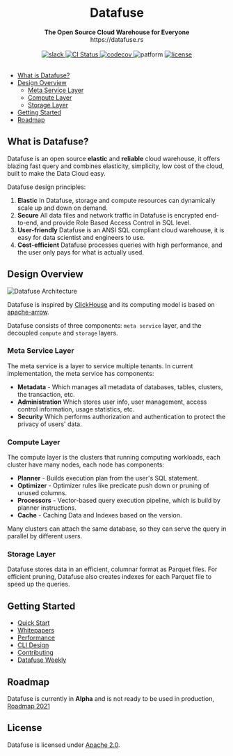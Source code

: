 <div align="center">
<h1>Datafuse</h1>
<strong>The Open Source Cloud Warehouse for Everyone</strong>
<br>
 https://datafuse.rs
<br>
<br>

<div>
<a href="https://join.slack.com/t/datafusecloud/shared_invite/zt-nojrc9up-50IRla1Y1h56rqwCTkkDJA">
<img src="https://badgen.net/badge/Slack/Join%20Datafuse/0abd59?icon=slack" alt="slack" />
</a>

<a href="https://github.com/datafuselabs/datafuse/actions">
<img src="https://github.com/datafuselabs/datafuse/actions/workflows/unit-tests.yml/badge.svg" alt="CI Status" />
</a>

<a href="https://codecov.io/gh/datafuselabs/datafuse">
<img src="https://codecov.io/gh/datafuselabs/datafuse/branch/master/graph/badge.svg" alt="codecov" />
</a>

<img src="https://img.shields.io/badge/Platform-Linux,%20ARM,%20OS%20X,%20Windows-green.svg?style=flat" alt="patform" />

<a href="https://opensource.org/licenses/Apache-2.0">
<img src="https://img.shields.io/badge/License-Apache%202.0-blue.svg" alt="license" />
</a>

</div>
</div>
<br>

- [What is Datafuse?](#what-is-datafuse)
- [Design Overview](#design-overview)
   - [Meta Service Layer](#meta-service-layer)
   - [Compute Layer](#compute-layer)
   - [Storage Layer](#storage-layer)
- [Getting Started](#getting-started)
- [Roadmap](#roadmap)

## What is Datafuse?

Datafuse is an open source **elastic** and **reliable** cloud warehouse, it offers blazing fast query and combines elasticity, simplicity, low cost of the cloud, built to make the Data Cloud easy.

Datafuse design principles:
1. **Elastic**  In Datafuse, storage and compute resources can dynamically scale up and down on demand.
2. **Secure** All data files and network traffic in Datafuse is encrypted end-to-end, and provide Role Based Access Control in SQL level.
3. **User-friendly** Datafuse is an ANSI SQL compliant cloud warehouse, it is easy for data scientist and engineers to use.
4. **Cost-efficient** Datafuse processes queries with high performance, and the user only pays for what is actually used.

## Design Overview

![Datafuse Architecture](https://datafuse-1253727613.cos.ap-hongkong.myqcloud.com/arch/datafuse-arch-20210817.svg)

Datafuse is inspired by [ClickHouse](https://github.com/clickhouse/clickhouse) and its computing model is based on [apache-arrow](https://arrow.apache.org/).

Datafuse consists of three components: `meta service` layer, and the  decoupled `compute` and `storage` layers.

### Meta Service Layer

The meta service is a layer to service multiple tenants.
In current implementation, the meta service has components:
* **Metadata** - Which manages all metadata of databases, tables, clusters, the transaction, etc.
* **Administration** Which stores user info, user management, access control information, usage statistics, etc.
* **Security** Which performs authorization and authentication to protect the privacy of users' data.

### Compute Layer

The compute layer is the clusters that running computing workloads, each cluster have many nodes, each node has components:
* **Planner** - Builds execution plan from the user's SQL statement.
* **Optimizer** - Optimizer rules like predicate push down or pruning of unused columns.
* **Processors** - Vector-based query execution pipeline, which is build by planner instructions.
* **Cache** - Caching Data and Indexes based on the version.

Many clusters can attach the same database, so they can serve the query in parallel by different users.

### Storage Layer

Datafuse stores data in an efficient, columnar format as Parquet files.
For efficient pruning, Datafuse also creates indexes for each Parquet file to speed up the queries.

## Getting Started

* [Quick Start](https://datafuse.rs/overview/building-and-running/)
* [Whitepapers](https://datafuse.rs/overview/architecture/)
* [Performance](https://datafuse.rs/overview/performance/)
* [CLI Design](https://datafuse.rs/rfcs/cli/0001-cli-design/)
* [Contributing](https://datafuse.rs/development/contributing/)
* [Datafuse Weekly](https://datafuselabs.github.io/weekly/)

## Roadmap

Datafuse is currently in **Alpha** and is not ready to be used in production, [Roadmap 2021](https://github.com/datafuselabs/datafuse/issues/746)

## License

Datafuse is licensed under [Apache 2.0](LICENSE).
